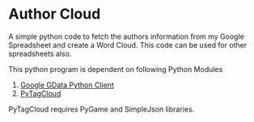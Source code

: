 Author Cloud
===========

A simple python code to fetch the authors information from my Google Spreadsheet and create a Word Cloud. This code can be used for other spreadsheets also.

This python program is dependent on following Python Modules

1. [Google GData Python Client](https://code.google.com/p/gdata-python-client/)
2. [PyTagCloud](https://pypi.python.org/pypi/pytagcloud/0.3.5)

PyTagCloud requires PyGame and SimpleJson libraries.
